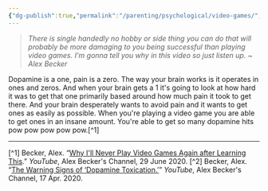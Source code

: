 ```yaml
---
{"dg-publish":true,"permalink":"/parenting/psychological/video-games/","tags":["dopamine"],"created":"","updated":""}
---
```



> *There is single handedly no hobby or side thing you can do that will probably be more damaging to you being successful than playing video games. I'm gonna tell you why in this video so just listen up. ~ Alex Becker*

Dopamine is a one, pain is a zero. The way your brain works is it operates in ones and zeros. And when your brain gets a 1 it's going to look at how hard it was to get that one
primarily based around how much pain it took to get there. And your brain desperately wants to avoid pain and it wants to get ones as easily as possible. When you're playing a video game you are able to get ones in an insane amount. You're able to get so many
dopamine hits pow pow pow pow pow.[^1]


---
[^1] Becker, Alex. “[Why I'll Never Play Video Games Again after Learning This](https://www.youtube.com/watch?v=868BlSS8Wg0.).” _YouTube_, Alex Becker's Channel, 29 June 2020.
[^2] Becker, Alex. “[The Warning Signs of ‘Dopamine Toxication.’](https://www.youtube.com/watch?v=v_mvvKwNwho)” _YouTube_, Alex Becker's Channel, 17 Apr. 2020.
